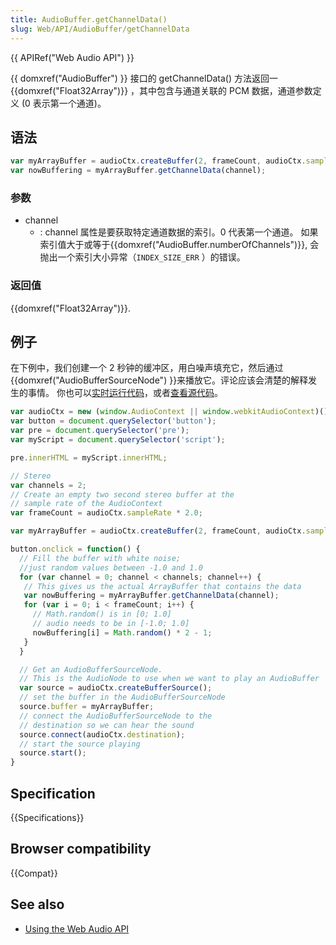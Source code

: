 ```yaml
---
title: AudioBuffer.getChannelData()
slug: Web/API/AudioBuffer/getChannelData
---
```


{{ APIRef("Web Audio API") }}

{{ domxref("AudioBuffer") }} 接口的 getChannelData() 方法返回一{{domxref("Float32Array")}} ，其中包含与通道关联的 PCM 数据，通道参数定义 (0 表示第一个通道)。

## 语法

```js
var myArrayBuffer = audioCtx.createBuffer(2, frameCount, audioCtx.sampleRate);
var nowBuffering = myArrayBuffer.getChannelData(channel);
```

### 参数

- channel
  - : channel 属性是要获取特定通道数据的索引。0 代表第一个通道。 如果索引值大于或等于{{domxref("AudioBuffer.numberOfChannels")}}, 会抛出一个索引大小异常（`INDEX_SIZE_ERR` ）的错误。

### 返回值

{{domxref("Float32Array")}}.

## 例子

在下例中，我们创建一个 2 秒钟的缓冲区，用白噪声填充它，然后通过{{domxref("AudioBufferSourceNode") }}来播放它。评论应该会清楚的解释发生的事情。 你也可以[实时运行代码](https://mdn.github.io/webaudio-examples/audio-buffer/)，或者[查看源代码](https://github.com/mdn/webaudio-examples)。

```js
var audioCtx = new (window.AudioContext || window.webkitAudioContext)();
var button = document.querySelector('button');
var pre = document.querySelector('pre');
var myScript = document.querySelector('script');

pre.innerHTML = myScript.innerHTML;

// Stereo
var channels = 2;
// Create an empty two second stereo buffer at the
// sample rate of the AudioContext
var frameCount = audioCtx.sampleRate * 2.0;

var myArrayBuffer = audioCtx.createBuffer(2, frameCount, audioCtx.sampleRate);

button.onclick = function() {
  // Fill the buffer with white noise;
  //just random values between -1.0 and 1.0
  for (var channel = 0; channel < channels; channel++) {
   // This gives us the actual ArrayBuffer that contains the data
   var nowBuffering = myArrayBuffer.getChannelData(channel);
   for (var i = 0; i < frameCount; i++) {
     // Math.random() is in [0; 1.0]
     // audio needs to be in [-1.0; 1.0]
     nowBuffering[i] = Math.random() * 2 - 1;
   }
  }

  // Get an AudioBufferSourceNode.
  // This is the AudioNode to use when we want to play an AudioBuffer
  var source = audioCtx.createBufferSource();
  // set the buffer in the AudioBufferSourceNode
  source.buffer = myArrayBuffer;
  // connect the AudioBufferSourceNode to the
  // destination so we can hear the sound
  source.connect(audioCtx.destination);
  // start the source playing
  source.start();
}
```

## Specification

{{Specifications}}

## Browser compatibility

{{Compat}}

## See also

- [Using the Web Audio API](/zh-CN/docs/Web/API/Web_Audio_API/Using_Web_Audio_API)
